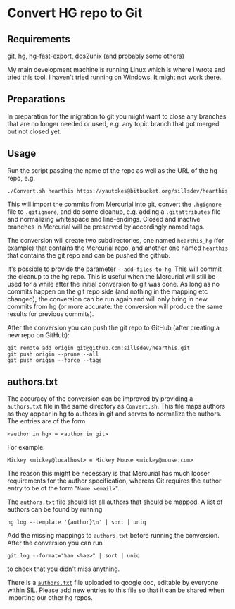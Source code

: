# Convert HG repo to Git

## Requirements

git, hg, hg-fast-export, dos2unix (and probably some others)

My main development machine is running Linux which is where I wrote and tried this tool.
I haven't tried running on Windows. It might not work there.

## Preparations

In preparation for the migration to git you might want to close any branches that are no longer
needed or used, e.g. any topic branch that got merged but not closed yet.

## Usage

Run the script passing the name of the repo as well as the URL of the hg repo, e.g.

    ./Convert.sh hearthis https://yautokes@bitbucket.org/sillsdev/hearthis

This will import the commits from Mercurial into git, convert the `.hgignore` file to `.gitignore`,
and do some cleanup, e.g. adding a `.gitattributes` file and normalizing whitespace and line-endings.
Closed and inactive branches in Mercurial will be preserved by accordingly named tags.

The conversion will create two subdirectories, one named `hearthis_hg` (for example) that
contains the Mercurial repo, and another one named `hearthis` that contains the git repo and can
be pushed the github.

It's possible to provide the parameter `--add-files-to-hg`. This will commit the cleanup to the
hg repo. This is useful when the Mercurial will still be used for a while after the initial
conversion to git was done. As long as no commits happen on the git repo side (and nothing in
the mapping etc changed), the conversion can be run again and will only bring in new commits from
hg (or more accurate: the conversion will produce the same results for previous commits).

After the conversion you can push the git repo to GitHub (after creating a new repo on GitHub):

    git remote add origin git@github.com:sillsdev/hearthis.git
    git push origin --prune --all
    git push origin --force --tags

## authors.txt

The accuracy of the conversion can be improved by providing a `authors.txt` file in the same
directory as `Convert.sh`. This file maps authors as they appear in hg to authors in git and
serves to normalize the authors. The entries are of the form

    <author in hg> = <author in git>

For example:

    Mickey <mickey@localhost> = Mickey Mouse <mickey@mouse.com>

The reason this might be necessary is that Mercurial has much looser requirements for the
author specification, whereas Git requires the author entry to be of the form "`Name <email>`".

The `authors.txt` file should list all authors that should be mapped. A list of authors can
be found by running

    hg log --template '{author}\n' | sort | uniq

Add the missing mappings to `authors.txt` before running the conversion. After the conversion
you can run

    git log --format="%an <%ae>" | sort | uniq

to check that you didn't miss anything.

There is a [`authors.txt`](https://docs.google.com/a/sil.org/document/d/1bjOgI5qFDu8Ja_Ign4b6GkLJMf4nkgLe4KYfjCOo7Vk/edit?usp=sharing)
file uploaded to google doc, editable by everyone within SIL. Please add new entries to this
file so that it can be shared when importing our other hg repos.
